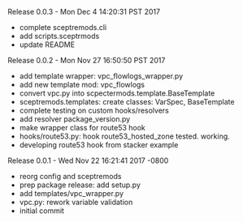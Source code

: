 Release 0.0.3 - Mon Dec  4 14:20:31 PST 2017
- complete sceptremods.cli
- add scripts.sceptrmods
- update README

Release 0.0.2 - Mon Nov 27 16:50:50 PST 2017
- add template wrapper: vpc_flowlogs_wrapper.py
- add new template mod: vpc_flowlogs
- convert vpc.py into scpectermods.template.BaseTemplate
- sceptremods.templates: create classes: VarSpec, BaseTemplate
- complete testing on custom hooks/resolvers
- add resolver package_version.py
- make wrapper class for route53 hook
- hooks/route53.py: hook route53_hosted_zone tested. working.
- developing route53 hook from stacker example

Release 0.0.1 - Wed Nov 22 16:21:41 2017 -0800
- reorg config and sceptremods
- prep package release: add setup.py
- add templates/vpc_wrapper.py
- vpc.py: rework variable validation
- initial commit
